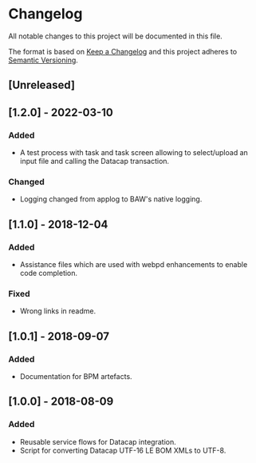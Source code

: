 # Changelog

All notable changes to this project will be documented in this file.

The format is based on [Keep a Changelog](http://keepachangelog.com/en/1.0.0/)
and this project adheres to [Semantic Versioning](http://semver.org/spec/v2.0.0.html).

## [Unreleased]

## [1.2.0] - 2022-03-10

### Added

- A test process with task and task screen allowing to select/upload an input file and calling the Datacap transaction.
  
### Changed

- Logging changed from applog to BAW's native logging.

## [1.1.0] - 2018-12-04

### Added

- Assistance files which are used with webpd enhancements to enable code completion.

### Fixed

- Wrong links in readme.

## [1.0.1] - 2018-09-07

### Added

- Documentation for BPM artefacts.

## [1.0.0] - 2018-08-09

### Added

- Reusable service flows for Datacap integration.
- Script for converting Datacap UTF-16 LE BOM XMLs to UTF-8.
